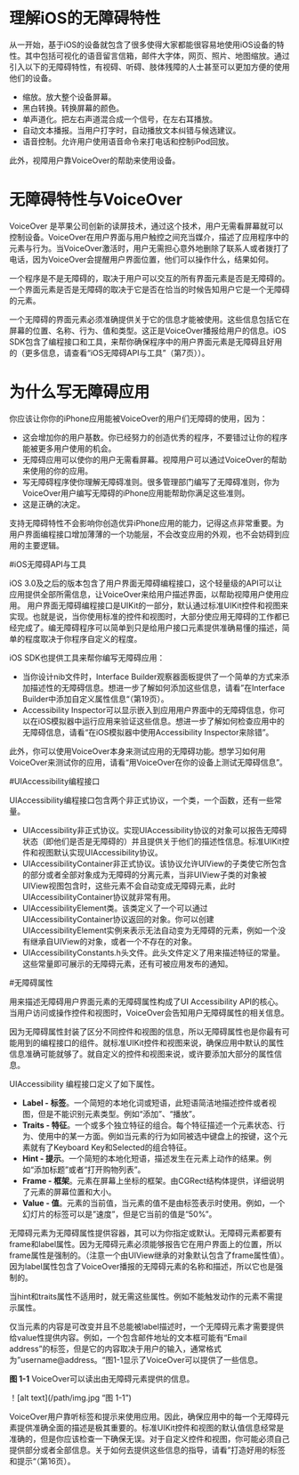 理解iOS的无障碍特性
===============================

从一开始，基于iOS的设备就包含了很多使得大家都能很容易地使用iOS设备的特性。其中包括可视化的语音留言信箱，邮件大字体，网页、照片、地图缩放。通过引入以下的无障碍特性，有视碍、听碍、肢体残障的人士甚至可以更加方便的使用他们的设备。

- 缩放。放大整个设备屏幕。
- 黑白转换。转换屏幕的颜色。
- 单声道化。把左右声道混合成一个信号，在左右耳播放。
- 自动文本播报。当用户打字时，自动播放文本纠错与候选建议。
- 语音控制。允许用户使用语音命令来打电话和控制iPod回放。

此外，视障用户靠VoiceOver的帮助来使用设备。

# 无障碍特性与VoiceOver

VoiceOver 是苹果公司创新的读屏技术，通过这个技术，用户无需看屏幕就可以控制设备。VoiceOver在用户界面与用户触控之间充当媒介，描述了应用程序中的元素与行为。当VoiceOver激活时，用户无需担心意外地删除了联系人或者拨打了电话，因为VoiceOver会提醒用户界面位置，他们可以操作什么，结果如何。

一个程序是不是无障碍的，取决于用户可以交互的所有界面元素是否是无障碍的。一个界面元素是否是无障碍的取决于它是否在恰当的时候告知用户它是一个无障碍的元素。

一个无障碍的界面元素必须准确提供关于它的信息才能被使用。这些信息包括它在屏幕的位置、名称、行为、值和类型。这正是VoiceOver播报给用户的信息。iOS SDK包含了编程接口和工具，来帮你确保程序中的用户界面元素是无障碍且好用的（更多信息，请查看“iOS无障碍API与工具”（第7页））。

# 为什么写无障碍应用

你应该让你你的iPhone应用能被VoiceOver的用户们无障碍的使用，因为：
 
- 这会增加你的用户基数。你已经努力的创造优秀的程序，不要错过让你的程序能被更多用户使用的机会。
- 无障碍应用可以使你的用户无需看屏幕。视障用户可以通过VoiceOver的帮助来使用的你的应用。
- 写无障碍程序使你理解无障碍准则。很多管理部门编写了无障碍准则，你为VoiceOver用户编写无障碍的iPhone应用能帮助你满足这些准则。
- 这是正确的决定。

支持无障碍特性不会影响你创造优异iPhone应用的能力，记得这点非常重要。为用户界面编程接口增加薄薄的一个功能层，不会改变应用的外观，也不会妨碍到应用的主要逻辑。

#iOS无障碍API与工具

iOS 3.0及之后的版本包含了用户界面无障碍编程接口，这个轻量级的API可以让应用提供全部所需信息，让VoiceOver来给用户描述界面，以帮助视障用户使用应用。
用户界面无障碍编程接口是UIKit的一部分，默认通过标准UIKit控件和视图来实现。也就是说，当你使用标准的控件和视图时，大部分使应用无障碍的工作都已经完成了。编无障碍程序可以简单到只是给用户接口元素提供准确易懂的描述，简单的程度取决于你程序自定义的程度。

iOS SDK也提供工具来帮你编写无障碍应用：
- 当你设计nib文件时，Interface Builder观察器面板提供了一个简单的方式来添加描述性的无障碍信息。想进一步了解如何添加这些信息，请看”在Interface Builder中添加自定义属性信息“（第19页）。
- Accessibility Inspector可以显示嵌入到应用用户界面中的无障碍信息，你可以在iOS模拟器中运行应用来验证这些信息。想进一步了解如何检查应用中的无障碍信息，请看“在iOS模拟器中使用Accessibility Inspector来除错”。

此外，你可以使用VoiceOver本身来测试应用的无障碍功能。想学习如何用VoiceOver来测试你的应用，请看“用VoiceOver在你的设备上测试无障碍信息”。

#UIAccessibility编程接口

UIAccessibility编程接口包含两个非正式协议，一个类，一个函数，还有一些常量。

- UIAccessibility非正式协议。实现UIAccessibility协议的对象可以报告无障碍状态（即他们是否是无障碍的）并且提供关于他们的描述性信息。标准UIKit控件和视图默认实现UIAccessibility协议。
- UIAccessibilityContainer非正式协议。该协议允许UIView的子类使它所包含的部分或者全部对象成为无障碍的分离元素，当非UIView子类的对象被UIView视图包含时，这些元素不会自动变成无障碍元素，此时UIAccessibilityContainer协议就非常有用。
- UIAccessibilityElement类。该类定义了一个可以通过UIAccessibilityContainer协议返回的对象。你可以创建UIAccessibilityElement实例来表示无法自动变为无障碍的元素，例如一个没有继承自UIView的对象，或者一个不存在的对象。
- UIAccessibilityConstants.h头文件。此头文件定义了用来描述特征的常量。这些常量即可展示的无障碍元素，还有可被应用发布的通知。

#无障碍属性

用来描述无障碍用户界面元素的无障碍属性构成了UI Accessibility API的核心。当用户访问或操作控件和视图时，VoiceOver会告知用户无障碍属性的相关信息。

因为无障碍属性封装了区分不同控件和视图的信息，所以无障碍属性也是你最有可能用到的编程接口的组件。就标准UIKit控件和视图来说，确保应用中默认的属性信息准确可能就够了。就自定义的控件和视图来说，或许要添加大部分的属性信息。

UIAccessibility 编程接口定义了如下属性。

- **Label - 标签**。一个简短的本地化词或短语，此短语简洁地描述控件或者视图，但是不能识别元素类型。例如“添加”、“播放”。
- **Traits - 特征**。一个或多个独立特征的组合。每个特征描述一个元素状态、行为、使用中的某一方面。例如当元素的行为如同被选中键盘上的按键，这个元素就有了Keyboard Key和Selected的组合特征。
- **Hint - 提示**。一个简短的本地化短语，描述发生在元素上动作的结果。例如“添加标题”或者“打开购物列表”。
- **Frame - 框架**。元素在屏幕上坐标的框架。由CGRect结构体提供，详细说明了元素的屏幕位置和大小。
- **Value - 值**。元素的当前值，当元素的值不是由标签表示时使用。例如，一个幻灯片的标签可以是”速度”，但是它当前的值是“50%”。

无障碍元素为无障碍属性提供容器，其可以为你指定或默认。无障碍元素都要有frame和label属性。因为无障碍元素必须能够报告它在用户界面上的位置，所以frame属性是强制的。（注意一个由UIView继承的对象默认包含了frame属性值）。因为label属性包含了VoiceOver播报的无障碍元素的名称和描述，所以它也是强制的。

当hint和traits属性不适用时，就无需这些属性。例如不能触发动作的元素不需提示属性。

仅当元素的内容是可改变并且不总能被label描述时，一个无障碍元素才需要提供给value性提供内容。例如，一个包含邮件地址的文本框可能有“Email address”的标签，但是它的内容取决于用户的输入，通常格式为”username@address。“图1-1显示了VoiceOver可以提供了一些信息。

**图 1-1** VoiceOver可以读出由无障碍元素提供的信息。

！[alt text](/path/img.jpg “图 1-1”)

VoiceOver用户靠听标签和提示来使用应用。因此，确保应用中的每一个无障碍元素提供准确全面的描述是极其重要的。标准UIKit控件和视图的默认值信息经常是准确的，但是你应该检查一下确保无误。对于自定义控件和视图，你可能必须自己提供部分或者全部信息。关于如何去提供这些信息的指导，请看”打造好用的标签和提示“（第16页）。